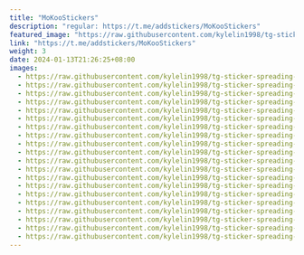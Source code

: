 ```yaml
---
title: "MoKooStickers"
description: "regular: https://t.me/addstickers/MoKooStickers"
featured_image: "https://raw.githubusercontent.com/kylelin1998/tg-sticker-spreading-worldwide-images/main/img/eebcd8c1-73f4-4224-9b97-03ec9c30b21d.jpg"
link: "https://t.me/addstickers/MoKooStickers"
weight: 3
date: 2024-01-13T21:26:25+08:00
images:
  - https://raw.githubusercontent.com/kylelin1998/tg-sticker-spreading-worldwide-images/main/img/eebcd8c1-73f4-4224-9b97-03ec9c30b21d.jpg
  - https://raw.githubusercontent.com/kylelin1998/tg-sticker-spreading-worldwide-images/main/img/52f9e6aa-ad28-49f4-8f3d-a34a67f74379.jpg
  - https://raw.githubusercontent.com/kylelin1998/tg-sticker-spreading-worldwide-images/main/img/a15154e2-e9fa-4042-89ad-a26ff75d08b0.jpg
  - https://raw.githubusercontent.com/kylelin1998/tg-sticker-spreading-worldwide-images/main/img/53796069-2b70-4475-95eb-3f681caaa601.jpg
  - https://raw.githubusercontent.com/kylelin1998/tg-sticker-spreading-worldwide-images/main/img/170e22ec-73d3-49ee-9d8c-2c2788f20f37.jpg
  - https://raw.githubusercontent.com/kylelin1998/tg-sticker-spreading-worldwide-images/main/img/857421e4-6f13-4d8c-a5dd-8915ae475ace.jpg
  - https://raw.githubusercontent.com/kylelin1998/tg-sticker-spreading-worldwide-images/main/img/8ee4297f-5ea1-4d59-b685-06acd69ad3e6.jpg
  - https://raw.githubusercontent.com/kylelin1998/tg-sticker-spreading-worldwide-images/main/img/8cbd24dc-6960-40fb-8aa5-6f00b24d4164.jpg
  - https://raw.githubusercontent.com/kylelin1998/tg-sticker-spreading-worldwide-images/main/img/5f4e762b-d245-45b2-80df-b55476d6557d.jpg
  - https://raw.githubusercontent.com/kylelin1998/tg-sticker-spreading-worldwide-images/main/img/ff462e75-d72c-4f54-8e96-06155737316d.jpg
  - https://raw.githubusercontent.com/kylelin1998/tg-sticker-spreading-worldwide-images/main/img/4395ac65-5341-45d6-b4e7-0008e7061ef4.jpg
  - https://raw.githubusercontent.com/kylelin1998/tg-sticker-spreading-worldwide-images/main/img/1f828d93-ef9e-477b-a9a3-e37a17586e1a.jpg
  - https://raw.githubusercontent.com/kylelin1998/tg-sticker-spreading-worldwide-images/main/img/e0bb2e0d-60c7-4741-a3f8-348224e332cc.jpg
  - https://raw.githubusercontent.com/kylelin1998/tg-sticker-spreading-worldwide-images/main/img/21d6daab-358d-4eea-801f-8856ac1d1ba2.jpg
  - https://raw.githubusercontent.com/kylelin1998/tg-sticker-spreading-worldwide-images/main/img/881df060-909b-4a57-867d-82a616b2554d.jpg
  - https://raw.githubusercontent.com/kylelin1998/tg-sticker-spreading-worldwide-images/main/img/055671fa-f70f-4c8c-b47f-d68f1cea3314.jpg
  - https://raw.githubusercontent.com/kylelin1998/tg-sticker-spreading-worldwide-images/main/img/cd92b426-e175-4fc0-af0c-3f36f83c461f.jpg
  - https://raw.githubusercontent.com/kylelin1998/tg-sticker-spreading-worldwide-images/main/img/74649eae-36fc-468d-94eb-c4fc98fc960b.jpg
  - https://raw.githubusercontent.com/kylelin1998/tg-sticker-spreading-worldwide-images/main/img/fd8c2681-4608-4e21-bc32-171cf48146a6.jpg
  - https://raw.githubusercontent.com/kylelin1998/tg-sticker-spreading-worldwide-images/main/img/b065b648-144f-4acb-b514-0ce865c0390d.jpg
---
```

